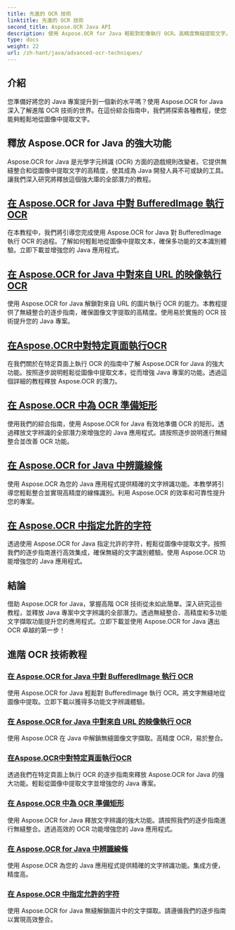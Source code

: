 ```yaml
---
title: 先進的 OCR 技術
linktitle: 先進的 OCR 技術
second_title: Aspose.OCR Java API
description: 使用 Aspose.OCR for Java 輕鬆對影像執行 OCR。高精度無縫提取文字。透過多功能文字辨識增強您的 Java 專案。
type: docs
weight: 22
url: /zh-hant/java/advanced-ocr-techniques/
---
```

## 介紹

您準備好將您的 Java 專案提升到一個新的水平嗎？使用 Aspose.OCR for Java 深入了解進階 OCR 技術的世界。在這份綜合指南中，我們將探索各種教程，使您能夠輕鬆地從圖像中提取文字。

## 釋放 Aspose.OCR for Java 的強大功能

Aspose.OCR for Java 是光學字元辨識 (OCR) 方面的遊戲規則改變者。它提供無縫整合和從圖像中提取文字的高精度，使其成為 Java 開發人員不可或缺的工具。讓我們深入研究將釋放這個強大庫的全部潛力的教程。

## [在 Aspose.OCR for Java 中對 BufferedImage 執行 OCR](./perform-ocr-buffered-image/)

在本教程中，我們將引導您完成使用 Aspose.OCR for Java 對 BufferedImage 執行 OCR 的過程。了解如何輕鬆地從圖像中提取文本，確保多功能的文本識別體驗。立即下載並增強您的 Java 應用程式。

## [在 Aspose.OCR for Java 中對來自 URL 的映像執行 OCR](./perform-ocr-image-from-url/)

使用 Aspose.OCR for Java 解鎖對來自 URL 的圖片執行 OCR 的能力。本教程提供了無縫整合的逐步指南，確保圖像文字提取的高精度。使用易於實施的 OCR 技術提升您的 Java 專案。

## [在Aspose.OCR中對特定頁面執行OCR](./perform-ocr-on-page/)

在我們關於在特定頁面上執行 OCR 的指南中了解 Aspose.OCR for Java 的強大功能。按照逐步說明輕鬆從圖像中提取文本，從而增強 Java 專案的功能。透過這個詳細的教程釋放 Aspose.OCR 的潛力。

## [在 Aspose.OCR 中為 OCR 準備矩形](./prepare-rectangles-for-ocr/)

使用我們的綜合指南，使用 Aspose.OCR for Java 有效地準備 OCR 的矩形。透過釋放文字辨識的全部潛力來增強您的 Java 應用程式。請按照逐步說明進行無縫整合並改善 OCR 功能。

## [在 Aspose.OCR for Java 中辨識線條](./recognize-lines/)

使用 Aspose.OCR 為您的 Java 應用程式提供精確的文字辨識功能。本教學將引導您輕鬆整合並實現高精度的線條識別。利用 Aspose.OCR 的效率和可靠性提升您的專案。

## [在 Aspose.OCR 中指定允許的字符](./specify-allowed-characters/)

透過使用 Aspose.OCR for Java 指定允許的字符，輕鬆從圖像中提取文字。按照我們的逐步指南進行高效集成，確保無縫的文字識別體驗。使用 Aspose.OCR 功能增強您的 Java 應用程式。

## 結論

借助 Aspose.OCR for Java，掌握高階 OCR 技術從未如此簡單。深入研究這些教程，並釋放 Java 專案中文字辨識的全部潛力。透過無縫整合、高精度和多功能文字擷取功能提升您的應用程式。立即下載並使用 Aspose.OCR for Java 邁出 OCR 卓越的第一步！
## 進階 OCR 技術教程
### [在 Aspose.OCR for Java 中對 BufferedImage 執行 OCR](./perform-ocr-buffered-image/)
使用 Aspose.OCR for Java 輕鬆對 BufferedImage 執行 OCR。將文字無縫地從圖像中提取。立即下載以獲得多功能文字辨識體驗。
### [在 Aspose.OCR for Java 中對來自 URL 的映像執行 OCR](./perform-ocr-image-from-url/)
使用 Aspose.OCR 在 Java 中解鎖無縫圖像文字擷取。高精度 OCR，易於整合。
### [在Aspose.OCR中對特定頁面執行OCR](./perform-ocr-on-page/)
透過我們在特定頁面上執行 OCR 的逐步指南來釋放 Aspose.OCR for Java 的強大功能。輕鬆從圖像中提取文字並增強您的 Java 專案。
### [在 Aspose.OCR 中為 OCR 準備矩形](./prepare-rectangles-for-ocr/)
使用 Aspose.OCR for Java 釋放文字辨識的強大功能。請按照我們的逐步指南進行無縫整合。透過高效的 OCR 功能增強您的 Java 應用程式。
### [在 Aspose.OCR for Java 中辨識線條](./recognize-lines/)
使用 Aspose.OCR 為您的 Java 應用程式提供精確的文字辨識功能。集成方便，精度高。
### [在 Aspose.OCR 中指定允許的字符](./specify-allowed-characters/)
使用 Aspose.OCR for Java 無縫解鎖圖片中的文字擷取。請遵循我們的逐步指南以實現高效整合。